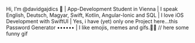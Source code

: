 Hi, I’m @davidgajdics 🙋
| App-Development Student in Vienna
| I speak English, Deutsch, Magyar, Swift, Kotlin, Angular-Ionic and SQL
| I love iOS Development with SwiftUI
| Yes, i have (yet) only one Project here...this Password Generator ••••••
| I like emojis, memes and gifs.🤷‍♂️ // here some funny gif
